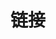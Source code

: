---
title: 链接
links:
  - title: GitHub
    description: Blovedawn's Github.
    website: https://github.com/BloveDawn
    image: https://github.githubassets.com/images/modules/logos_page/GitHub-Mark.png
menu:
    main: 
        weight: 4
        params:
            icon: link

comments: false
---